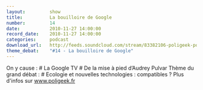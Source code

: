 ```yaml
---
layout:         show
title:          La bouilloire de Google
number:         14
date:           2010-11-27 14:00:00
record_date:    2010-11-27 14:00:00
categories:     podcast
download_url:   http://feeds.soundcloud.com/stream/83382106-poligeek-poligeek14.mp3
theme_debat:    "#14 - La bouilloire de Google"
---
```



On y cause : # La Google TV # De la mise à pied d’Audrey Pulvar Thème du grand débat : # Ecologie et nouvelles technologies : compatibles ? Plus d'infos sur www.poligeek.fr

